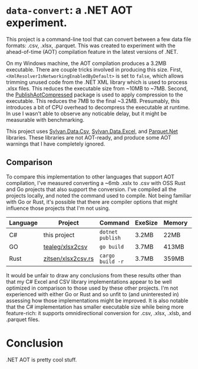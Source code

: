 # `data-convert`: a .NET AOT experiment.

This project is a command-line tool that can convert between a few data file formats: .csv, .xlsx, .parquet. This was created to experiment with the ahead-of-time (AOT) compilation feature in the latest versions of .NET.

On my Windows machine, the AOT compilation produces a 3.2MB executable. There are couple tricks involved in producing this size. First, `<XmlResolverIsNetworkingEnabledByDefault>` is set to `false`, which allows trimming unused code from the .NET XML library which is used to process .xlsx files. This reduces the executable size from ~10MB to ~7MB. Second, the [PublishAotCompressed](https://github.com/MichalStrehovsky/PublishAotCompressed) package is used to apply compression to the executable. This reduces the 7MB to the final ~3.2MB. Presumably, this introduces a bit of CPU overhead to decompress the executable at runtime. In use I wasn't able to observe any noticable delay, but it might be measurable with benchmarking.

This project uses [Sylvan.Data.Csv](https://github.com/MarkPflug/Sylvan), [Sylvan.Data.Excel](https://github.com/MarkPflug/Sylvan.Data.Excel), and [Parquet.Net](https://github.com/aloneguid/parquet-dotnet) libraries. These libraries are not AOT-ready, and produce some AOT warnings that I have completely ignored.

## Comparison

To compare this implementation to other languages that support AOT compilation, I've measured converting a ~6mb .xslx to .csv with OSS Rust and Go projects that also support the conversion. I've compiled all the projects locally, and noted the command used to compile. Not being familiar with Go or Rust, it's possible that there are compiler options that might influence those projects that I'm not using.

| Language | Project | Command | ExeSize | Memory | Cpu |
| --- | --- | --- | --- | --- | --- |
| C# | this project | `dotnet publish` | 3.2MB | 22MB | 00:00:01.1406250 |
| GO | [tealeg/xlsx2csv](https://github.com/tealeg/xlsx2csv) | `go build` | 3.7MB | 413MB | 00:00:04.4218750 |
| Rust | [zitsen/xlsx2csv.rs](https://github.com/zitsen/xlsx2csv.rs) | `cargo build -r` | 3.7MB | 359MB | 00:04:29.7343750 |

It would be unfair to draw any conclusions from these results other than that my C# Excel and CSV library implementations appear to be well optimized in comparison to those used by these other projects. I'm not experienced with either Go or Rust and so unfit to (and uninterested in) assessing how those implementations might be improved. It is also notable that the C# implementation has smaller executable size while being more feature-rich: it supports omnidirectional conversion for .csv, .xlsx, .xlsb, and .parquet files.

# Conclusion

.NET AOT is pretty cool stuff.
